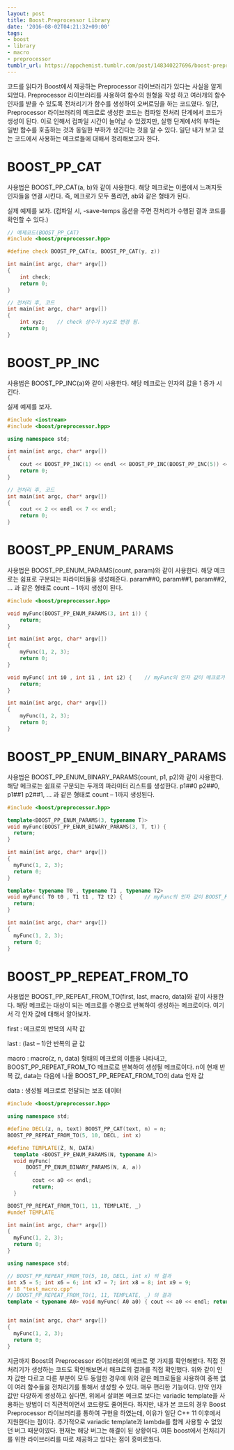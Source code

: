 ```yaml
---
layout: post
title: Boost.Preprocessor Library
date: '2016-08-02T04:21:32+09:00'
tags:
- boost
- library
- macro
- preprocessor
tumblr_url: https://appchemist.tumblr.com/post/148340227696/boost-preprocessor-library
---
```

코드를 읽다가 Boost에서 제공하는 Preprocessor 라이브러리가 있다는 사실을 알게 되었다. Preprocessor 라이브러리를 사용하여 함수의 원형을 작성 하고 여러개의 함수 인자를 받을 수 있도록 전처리기가 함수를 생성하여 오버로딩을 하는 코드였다. 일단, Preprocessor 라이브러리의 메크로로 생성한 코드는 컴파일 전처리 단계에서 코드가 생성이 된다. 이로 인해서 컴파일 시간이 늘어날 수 있겠지만, 실행 단계에서의 부하는 일반 함수를 호출하는 것과 동일한 부하가 생긴다는 것을 알 수 있다. 일단 내가 보고 있는 코드에서 사용하는 메크로들에 대해서 정리해보고자 한다.
# BOOST_PP_CAT

사용법은 BOOST_PP_CAT(a, b)와 같이 사용한다. 해당 메크로는 이름에서 느껴지듯 인자들을 연결 시킨다. 즉, 메크로가 모두 풀리면, ab와 같은 형태가 된다.

실제 예제를 보자. (컴파일 시, -save-temps 옵션을 주면 전처리가 수행된 결과 코드를 확인할 수 있다.)


```cpp
// 예제코드(BOOST_PP_CAT)
#include <boost/preprocessor.hpp>

#define check BOOST_PP_CAT(x, BOOST_PP_CAT(y, z))

int main(int argc, char* argv[])
{
    int check;
    return 0;
}
```

```cpp
// 전처리 후, 코드
int main(int argc, char* argv[])
{
    int xyz;	// check 상수가 xyz로 변경 됨.
    return 0;
}
```
# BOOST_PP_INC

사용법은 BOOST_PP_INC(a)와 같이 사용한다. 해당 메크로는 인자의 값을 1 증가 시킨다.

실제 예제를 보자.

```cpp
#include <iostream>
#include <boost/preprocessor.hpp>

using namespace std;

int main(int argc, char* argv[])
{
    cout << BOOST_PP_INC(1) << endl << BOOST_PP_INC(BOOST_PP_INC(5)) << endl;
    return 0;
}
```


```cpp
// 전처리 후, 코드
int main(int argc, char* argv[])
{
    cout << 2 << endl << 7 << endl;
    return 0;
}
```
# BOOST_PP_ENUM_PARAMS

사용법은 BOOST_PP_ENUM_PARAMS(count, param)와 같이 사용한다. 해당 메크로는 쉼표로 구분되는 파라미터들을 생성해준다. param##0, param##1, param##2, … 과 같은 형태로 count – 1까지 생성이 된다. 


```cpp
#include <boost/preprocessor.hpp>

void myFunc(BOOST_PP_ENUM_PARAMS(3, int i)) {
    return;
}

int main(int argc, char* argv[])
{
    myFunc(1, 2, 3);
    return 0;
}
```


```cpp
void myFunc( int i0 , int i1 , int i2) {	// myFunc의 인자 값이 메크로가 펼쳐진 결과이다.
    return;
}

int main(int argc, char* argv[])
{
    myFunc(1, 2, 3);
    return 0;
}
```
# BOOST_PP_ENUM_BINARY_PARAMS

사용법은 BOOST_PP_ENUM_BINARY_PARAMS(count, p1, p2)와 같이 사용한다. 해당 메크로는 쉼표로 구분되는 두개의 파라미터 리스트를 생성한다. p1##0 p2##0, p1##1 p2##1, … 과 같은 형태로 count – 1까지 생성된다. 


```cpp
#include <boost/preprocessor.hpp>

template<BOOST_PP_ENUM_PARAMS(3, typename T)>
void myFunc(BOOST_PP_ENUM_BINARY_PARAMS(3, T, t)) {
  return;
}

int main(int argc, char* argv[])
{
  myFunc(1, 2, 3);
  return 0;
}
```


```cpp
template< typename T0 , typename T1 , typename T2>
void myFunc( T0 t0 , T1 t1 , T2 t2) {		// myFunc의 인자 값이 BOOST_PP_ENUM_BINARY_PARAMS 메크로의 결과
  return;
}

int main(int argc, char* argv[])
{
  myFunc(1, 2, 3);
  return 0;
}
```
# BOOST_PP_REPEAT_FROM_TO

사용법은 BOOST_PP_REPEAT_FROM_TO(first, last, macro, data)와 같이 사용한다. 해당 메크로는 대상이 되는 메크로를 수평으로 반복하여 생성하는 메크로이다. 여기서 각 인자 값에 대해서 알아보자.

first : 메크로의 반복의 시작 값

last : (last – 1)안 반복의 긑 값

macro : macro(z, n, data) 형태의 메크로의 이름을 나타내고, BOOST_PP_REPEAT_FROM_TO 메크로로 반복하여 생성될 메크로이다. n이 현재 반복 값, data는 다음에 나올 BOOST_PP_REPEAT_FROM_TO의 data 인자 값

data : 생성될 메크로로 전달되는 보조 데이터


```cpp
#include <boost/preprocessor.hpp>

using namespace std;

#define DECL(z, n, text) BOOST_PP_CAT(text, n) = n;
BOOST_PP_REPEAT_FROM_TO(5, 10, DECL, int x)

#define TEMPLATE(Z, N, DATA)                                            \
  template <BOOST_PP_ENUM_PARAMS(N, typename A)>                        \
  void myFunc(                                                          \
      BOOST_PP_ENUM_BINARY_PARAMS(N, A, a))                             \
  {                                                                     \
        cout << a0 << endl;                                             \
        return;                                                         \
  }

BOOST_PP_REPEAT_FROM_TO(1, 11, TEMPLATE, _)
#undef TEMPLATE

int main(int argc, char* argv[])
{
  myFunc(1, 2, 3);
  return 0;
}
```

```cpp
using namespace std;

// BOOST_PP_REPEAT_FROM_TO(5, 10, DECL, int x) 의 결과
int x5 = 5; int x6 = 6; int x7 = 7; int x8 = 8; int x9 = 9;
# 18 "test_macro.cpp"
// BOOST_PP_REPEAT_FROM_TO(1, 11, TEMPLATE, _) 의 결과
template < typename A0> void myFunc( A0 a0) { cout << a0 << endl; return; } template < typename A0 , typename A1> void myFunc( A0 a0 , A1 a1) { cout << a0 << endl; return; } template < typename A0 , typename A1 , typename A2> void myFunc( A0 a0 , A1 a1 , A2 a2) { cout << a0 << endl; return; } template < typename A0 , typename A1 , typename A2 , typename A3> void myFunc( A0 a0 , A1 a1 , A2 a2 , A3 a3) { cout << a0 << endl; return; } template < typename A0 , typename A1 , typename A2 , typename A3 , typename A4> void myFunc( A0 a0 , A1 a1 , A2 a2 , A3 a3 , A4 a4) { cout << a0 << endl; return; } template < typename A0 , typename A1 , typename A2 , typename A3 , typename A4 , typename A5> void myFunc( A0 a0 , A1 a1 , A2 a2 , A3 a3 , A4 a4 , A5 a5) { cout << a0 << endl; return; } template < typename A0 , typename A1 , typename A2 , typename A3 , typename A4 , typename A5 , typename A6> void myFunc( A0 a0 , A1 a1 , A2 a2 , A3 a3 , A4 a4 , A5 a5 , A6 a6) { cout << a0 << endl; return; } template < typename A0 , typename A1 , typename A2 , typename A3 , typename A4 , typename A5 , typename A6 , typename A7> void myFunc( A0 a0 , A1 a1 , A2 a2 , A3 a3 , A4 a4 , A5 a5 , A6 a6 , A7 a7) { cout << a0 << endl; return; } template < typename A0 , typename A1 , typename A2 , typename A3 , typename A4 , typename A5 , typename A6 , typename A7 , typename A8> void myFunc( A0 a0 , A1 a1 , A2 a2 , A3 a3 , A4 a4 , A5 a5 , A6 a6 , A7 a7 , A8 a8) { cout << a0 << endl; return; } template < typename A0 , typename A1 , typename A2 , typename A3 , typename A4 , typename A5 , typename A6 , typename A7 , typename A8 , typename A9> void myFunc( A0 a0 , A1 a1 , A2 a2 , A3 a3 , A4 a4 , A5 a5 , A6 a6 , A7 a7 , A8 a8 , A9 a9) { cout << a0 << endl; return; }


int main(int argc, char* argv[])
{
  myFunc(1, 2, 3);
  return 0;
}
```
지금까지 Boost의 Preprocessor 라이브러리의 메크로 몇 가지를 확인해봤다. 직접 전처리기가 생성하는 코드도 확인해보면서 매크로의 결과를 직접 확인했다.
위와 같이 인자 값만 다르고 다른 부분이 모두 동일한 경우에 위와 같은 메크로들을 사용하여 중복 없이 여러 함수들을 전처리기를 통해서 생성할 수 있다. 매우 편리한 기능이다.
만약 인자 값만 다양하게 생성하고 싶다면, 위에서 살펴본 메크로 보다는 variadic template을 사용하는 방법이 더 직관적이면서 코드량도 줄어든다.
하지만, 내가 본 코드의 경우 Boost Preprocessor 라이브러리를 통하여 구현을 하였는데, 이유가 일단 C++ 11 이후에서 지원한다는 점이다. 추가적으로 variadic template과 lambda를 함께 사용할 수 없었던 버그 때문이였다. 현재는 해당 버그는 해결이 된 상황이다.
여튼 boost에서 전처리기를 위한 라이브러리를 따로 제공하고 있다는 점이 흥미로웠다.